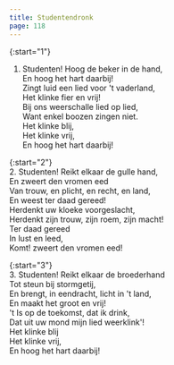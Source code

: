 ```yaml
---
title: Studentendronk
page: 118
---  
```


{:start="1"}  
1.  Studenten! Hoog de beker in de hand,  
En hoog het hart daarbij!  
Zingt luid een lied voor 't vaderland,  
Het klinke fier en vrij!  
Bij ons weerschalle lied op lied,  
Want enkel boozen zingen niet.  
Het klinke blij,  
Het klinke vrij,  
En hoog het hart daarbij!  


{:start="2"}  
2. Studenten! Reikt elkaar de gulle hand,  
En zweert den vromen eed  
Van trouw, en plicht, en recht, en land,  
En weest ter daad gereed!  
Herdenkt uw kloeke voorgeslacht,  
Herdenkt zijn trouw, zijn roem, zijn macht!  
Ter daad gereed  
In lust en leed,  
Komt! zweert den vromen eed!  


{:start="3"}  
3. Studenten! Reikt elkaar de broederhand  
Tot steun bij stormgetij,  
En brengt, in eendracht, licht in 't land,  
En maakt het groot en vrij!  
't Is op de toekomst, dat ik drink,  
Dat uit uw mond mijn lied weerklink'!  
Het klinke blij  
Het klinke vrij,  
En hoog het hart daarbij!  